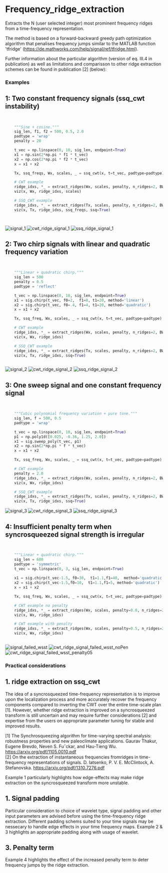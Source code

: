 # Frequency_ridge_extraction
Extracts the N (user selected integer) most prominent frequency ridges from a time-frequency representation. 

The method is based on a forward-backward greedy path optimization algorithm that penalises frequency jumps similar to the MATLAB function 'tfridge' (https://de.mathworks.com/help/signal/ref/tfridge.html). 

Further information about the particular algorithm (version of eq. III.4 in publication) as well as limitations and comparisson to other ridge extraction schemes can be found in publication [2] (below):



### Examples 

## 1: Two constant frequency signals (ssq_cwt instability)

```python

    
    """Sine + cosine."""
    sig_len, f1, f2 = 500, 0.5, 2.0
    padtype = 'wrap'
    penalty = 20

    t_vec = np.linspace(0, 10, sig_len, endpoint=True)
    x1 = np.sin(2*np.pi * f1 * t_vec)
    x2 = np.cos(2*np.pi * f2 * t_vec)
    x = x1 + x2

    Tx, ssq_freqs, Wx, scales, _ = ssq_cwt(x, t=t_vec, padtype=padtype)

    # CWT example
    ridge_idxs, *_ = extract_ridges(Wx, scales, penalty, n_ridges=2, BW=25)
    viz(x, Wx, ridge_idxs, scales)

    # SSQ_CWT example
    ridge_idxs, *_ = extract_ridges(Tx, scales, penalty, n_ridges=2, BW=4)
    viz(x, Tx, ridge_idxs, ssq_freqs, ssq=True)




```

![signal_1](/tests/ridge_extract_readme/imgs/signal_1.png)
![cwt_ridge_signal_1](/tests/ridge_extract_readme/imgs/cwt_signal_1_ridge.png)
![ssq_ridge_signal_1](/tests/ridge_extract_readme/imgs/ssq_signal_1_ridge.png)

## 2: Two chirp signals with linear and quadratic frequency variation

```python

    
    """Linear + quadratic chirp."""
    sig_len = 500
    penalty = 0.5
    padtype = 'reflect'

    t_vec = np.linspace(0, 10, sig_len, endpoint=True)
    x1 = sig.chirp(t_vec, f0=2,  f1=8, t1=20, method='linear')
    x2 = sig.chirp(t_vec, f0=.4, f1=4, t1=20, method='quadratic')
    x = x1 + x2

    Tx, ssq_freq, Wx, scales, _ = ssq_cwt(x, t=t_vec, padtype=padtype)

    # CWT example
    ridge_idxs, *_ = extract_ridges(Wx, scales, penalty, n_ridges=2, BW=25)
    viz(x, Wx, ridge_idxs)

    # SSQ_CWT example
    ridge_idxs, *_ = extract_ridges(Tx, scales, penalty, n_ridges=2, BW=2)
    viz(x, Tx, ridge_idxs, ssq=True)



```

![signal_2](/tests/ridge_extract_readme/imgs/signal_2.png)
![cwt_ridge_signal_2](/tests/ridge_extract_readme/imgs/cwt_signal_2_ridge.png)
![ssq_ridge_signal_2](/tests/ridge_extract_readme/imgs/ssq_signal_2_ridge.png)

## 3: One sweep signal and one constant frequency signal

```python

    
    """Cubic polynomial frequency variation + pure tone."""
    sig_len, f = 500, 0.5
    padtype = 'wrap'

    t_vec = np.linspace(0, 10, sig_len, endpoint=True)
    p1 = np.poly1d([0.025, -0.36, 1.25, 2.0])
    x1 = sig.sweep_poly(t_vec, p1)
    x2 = np.sin(2*np.pi * f * t_vec)
    x = x1 + x2

    Tx, ssq_freq, Wx, scales, _ = ssq_cwt(x, t=t_vec, padtype=padtype)

    # CWT example
    penalty = 2.0
    ridge_idxs, *_ = extract_ridges(Wx, scales, penalty, n_ridges=2, BW=25)
    viz(x, Wx, ridge_idxs)

    # SSQ_CWT example
    ridge_idxs, *_ = extract_ridges(Tx, scales, penalty, n_ridges=2, BW=2)
    viz(x, Tx, ridge_idxs, ssq=True)


```

![signal_3](/tests/ridge_extract_readme/imgs/signal_3.png)
![cwt_ridge_signal_3](/tests/ridge_extract_readme/imgs/cwt_signal_3_ridge.png)
![ssq_ridge_signal_3](/tests/ridge_extract_readme/imgs/ssq_signal_3_ridge.png)

## 4: Insufficient penalty term when syncrosqueezed signal strength is irregular


```python


    """Linear + quadratic chirp."""
    sig_len = 600
    padtype = 'symmetric'
    t_vec = np.linspace(0, 3, sig_len, endpoint=True)
  
    x1 = sig.chirp(t_vec-1.5, f0=30,  t1=1.1,f1=40,  method='quadratic')
    x2 = sig.chirp(t_vec-1.5,f0=10,  t1=1.1,f1=5, method='quadratic')
    x = x1 + x2

    Tx, ssq_freq, Wx, scales, _ = ssq_cwt(x, t=t_vec, padtype=padtype)

    # CWT example no penalty
    ridge_idxs, *_ = extract_ridges(Wx, scales, penalty=0.0, n_ridges=2, BW=25)
    viz(x, Wx, ridge_idxs)

    # CWT example with penalty
    ridge_idxs, *_ = extract_ridges(Wx, scales, penalty=0.5, n_ridges=2, BW=25)
    viz(x, Wx, ridge_idxs)



```

![signal_failed_wsst](/tests/ridge_extract_readme/imgs/signal_failed_wsst.png)
![cwt_ridge_signal_failed_wsst_noPen](/tests/ridge_extract_readme/imgs/cwt_signal_failed_wsst_ridge_pen00.png)
![cwt_ridge_signal_failed_wsst_penalty05](/tests/ridge_extract_readme/imgs/cwt_signal_failed_wsst_ridge_pen05.png)


### Practical considerations

## 1. ridge extraction on ssq_cwt

The idea of a syncrosqueezed time-frequency representation is to improve upon the localization process and more accurately recover the frequency components compared to inverting the CWT over the entire time-scale plan [1]. However, whether ridge extraction is improved on a syncrosqueezed transform is still uncertain and may require further considerations [2] and expertise from the users on appropriate parameter tuning for stable and improved results.  

[1] The Synchrosqueezing algorithm for time-varying spectral analysis: robustness properties and new paleoclimate applications. Gaurav Thakur, Eugene Brevdo, Neven S. Fuˇckar, and Hau-Tieng Wu. https://arxiv.org/pdf/1105.0010.pdf <br>
[2] On the extraction of instantaneous frequencies fromridges in time-frequency representations of signals. D. Iatsenko, P. V. E. McClintock, A. Stefanovska. https://arxiv.org/pdf/1310.7276.pdf

Example 1 particularly highlights how edge-effects may make ridge extraction on the syncrosqueezed transform more unstable. 

## 1. Signal padding

Particular consideration to choice of wavelet type, signal padding and other input parameters are advised before using the time-frequency ridge extraction. 
Different padding schems suited to your time signals may be nessecary to handle edge effects in your time frequency maps. Example 2 & 3 highlights an appropriate padding along with usage of wavelet.


## 3. Penalty term

Example 4 highlights the effect of the increased penalty term to deter frequency jumps by the ridge extraction.